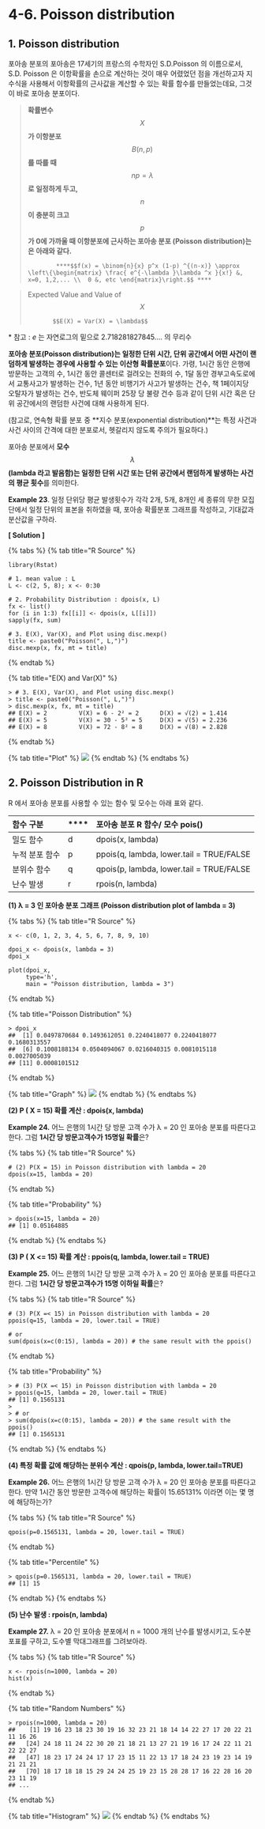 # 4-6. Poisson distribution

##  1. Poisson distribution

포아송 분포의 포아송은 17세기의 프랑스의 수학자인 S.D.Poisson 의 이름으로서, S.D. Poisson 은 이항확률을 손으로 계산하는 것이 매우 어렸었던 점을 개선하고자 지수식을 사용해서 이항확률의 근사값을 계산할 수 있는 확률 함수를 만들었는데요, 그것이 바로 포아송 분포이다.

> **확률변수** $$X$$ **가 이항분포** $$B(n, p)$$ **를 따를 때** $$np = λ$$ **로 일정하게 두고,** $$n$$ **이 충분히 크고** $$p$$ **가 0에 가까울 때 이항분포에 근사하는 포아송 분포 \(Poisson distribution\)는은 아래와 같다.** 
>
>             ****$$f(x) = \binom{n}{x} p^x (1-p) ^{(n-x)} \approx \left\{\begin{matrix} \frac{ e^{-\lambda }\lambda ^x }{x!} &, x=0, 1,2,... \\  0 &, etc \end{matrix}\right.$$ ****

> Expected Value and Value of $$X$$ 
>
>            $$E(X) = Var(X) = \lambda$$

\* 참고 : _e_ 는 자연로그의 밑으로 2.718281827845.... 의 무리수

**포아송 분포\(Poisson distribution\)는 일정한 단위 시간, 단위 공간에서 어떤 사건이 랜덤하게 발생하는 경우에 사용할 수 있는 이산형 확률분포**이다.  가령, 1시간 동안 은행에 방문하는 고객의 수, 1시간 동안 콜센터로 걸려오는 전화의 수, 1달 동안 경부고속도로에서 교통사고가 발생하는 건수, 1년 동안 비행기가 사고가 발생하는 건수, 책 1페이지당 오탈자가 발생하는 건수, 반도체 웨이퍼 25장 당 불량 건수 등과 같이 단위 시간 혹은 단위 공간에서의 랜덤한 사건에 대해 사용하게 된다.

\(참고로, 연속형 확률 분포 중 **지수 분포\(exponential distribution\)**는 특정 사건과 사건 사이의 간격에 대한 분포로서, 헷갈리지 않도록 주의가 필요하다.\)

포아송 분포에서 **모수** $$λ $$ **\(lambda 라고 발음함\)는 일정한 단위 시간 또는 단위 공간에서 랜덤하게 발생하는 사건의 평균 횟수**를 의미한다.



**Example 23**. 일정 단위당 평균 발생횟수가 각각 2개, 5개, 8개인 세 종류의 무한 모집단에서 일정 단위의 표본을 취하였을 때, 포아송 확률분포 그래프를 작성하고, 기대값과 분산값을 구하라.

**\[ Solution \]**

{% tabs %}
{% tab title="R Source" %}
```text
library(Rstat)

# 1. mean value : L
L <- c(2, 5, 8); x <- 0:30

# 2. Probability Distribution : dpois(x, L)
fx <- list()
for (i in 1:3) fx[[i]] <- dpois(x, L[[i]])
sapply(fx, sum)

# 3. E(X), Var(X), and Plot using disc.mexp()
title <- paste0("Poisson(", L,")")
disc.mexp(x, fx, mt = title)   
```
{% endtab %}

{% tab title="E\(X\) and Var\(X\)" %}
```text
> # 3. E(X), Var(X), and Plot using disc.mexp()
> title <- paste0("Poisson(", L,")")
> disc.mexp(x, fx, mt = title)      
## E(X) = 2         V(X) = 6 - 2² = 2      D(X) = √(2) = 1.414 
## E(X) = 5         V(X) = 30 - 5² = 5     D(X) = √(5) = 2.236 
## E(X) = 8         V(X) = 72 - 8² = 8     D(X) = √(8) = 2.828
```
{% endtab %}

{% tab title="Plot" %}
![](../.gitbook/assets/image%20%2888%29.png)
{% endtab %}
{% endtabs %}



## 2. Poisson Distribution in R

R 에서 포아송 분포를 사용할 수 있는 함수 및 모수는 아래 표와 같다.

| **함수 구분** | \*\*\*\* | **포아송 분포 R 함수/ 모수 pois\(\)**  |
| :--- | :--- | :--- |
|   밀도 함수 |  d |   dpois\(x, lambda\) |
|   누적 분포 함수 |  p |   ppois\(q, lambda, lower.tail = TRUE/FALSE |
|   분위수 함수 |  q |   qpois\(p, lambda, lower.tail = TRUE/FALSE |
|   난수 발생 |  r |   rpois\(n, lambda\) |





**\(1\) λ = 3 인 포아송 분포 그래프 \(Poisson distribution plot of lambda = 3\)**

{% tabs %}
{% tab title="R Source" %}
```text
x <- c(0, 1, 2, 3, 4, 5, 6, 7, 8, 9, 10)

dpoi_x <- dpois(x, lambda = 3)
dpoi_x

plot(dpoi_x, 
     type='h',
     main = "Poisson distribution, lambda = 3")
```
{% endtab %}

{% tab title="Poisson Distribution" %}
```text
> dpoi_x
##  [1] 0.0497870684 0.1493612051 0.2240418077 0.2240418077 0.1680313557
##  [6] 0.1008188134 0.0504094067 0.0216040315 0.0081015118 0.0027005039
## [11] 0.0008101512
```
{% endtab %}

{% tab title="Graph" %}
![](../.gitbook/assets/image%20%28179%29.png)
{% endtab %}
{% endtabs %}



**\(2\) P \( X = 15\) 확률 계산 : dpois\(x, lambda\)**

**Example 24.**  어느 은행의 1시간 당 방문 고객 수가 λ = 20 인 포아송 분포를 따른다고 한다.  그럼 **1시간 당 방문고객수가 15명일 확률**은?

{% tabs %}
{% tab title="R Source" %}
```text
# (2) P(X = 15) in Poisson distribution with lambda = 20
dpois(x=15, lambda = 20)
```
{% endtab %}

{% tab title="Probability" %}
```text
> dpois(x=15, lambda = 20)
## [1] 0.05164885
```
{% endtab %}
{% endtabs %}

**\(3\) P \( X &lt;= 15\) 확률 계산 : ppois\(q, lambda, lower.tail = TRUE\)**

**Example 25.**  어느 은행의 1시간 당 방문 고객 수가 λ = 20 인 포아송 분포를 따른다고 한다.  그럼 **1시간 당 방문고객수가 15명 이하일 확률**은?

{% tabs %}
{% tab title="R Source" %}
```text
# (3) P(X =< 15) in Poisson distribution with lambda = 20
ppois(q=15, lambda = 20, lower.tail = TRUE)

# or
sum(dpois(x=c(0:15), lambda = 20)) # the same result with the ppois()

```
{% endtab %}

{% tab title="Probability" %}
```text
> # (3) P(X =< 15) in Poisson distribution with lambda = 20
> ppois(q=15, lambda = 20, lower.tail = TRUE)
## [1] 0.1565131
> 
> # or
> sum(dpois(x=c(0:15), lambda = 20)) # the same result with the ppois()
## [1] 0.1565131
```
{% endtab %}
{% endtabs %}

**\(4\) 특정 확률 값에 해당하는 분위수 계산 : qpois\(p, lambda, lower.tail=TRUE\)**

**Example 26.** 어느 은행의 1시간 당 방문 고객 수가 λ = 20 인 포아송 분포를 따른다고 한다.  만약 1시간 동안 방문한 고객수에 해당하는 확률이 15.65131% 이라면 이는 몇 명에 해당하는가?

{% tabs %}
{% tab title="R Source" %}
```text
qpois(p=0.1565131, lambda = 20, lower.tail = TRUE)
```
{% endtab %}

{% tab title="Percentile" %}
```text
> qpois(p=0.1565131, lambda = 20, lower.tail = TRUE)
## [1] 15
```
{% endtab %}
{% endtabs %}

**\(5\) 난수 발생 : rpois\(n, lambda\)**

**Example 27.**  λ = 20 인 포아송 분포에서 n = 1000 개의 난수를 발생시키고, 도수분포표를 구하고, 도수별 막대그래프를 그려보아라.

{% tabs %}
{% tab title="R Source" %}
```text
x <- rpois(n=1000, lambda = 20)
hist(x)
```
{% endtab %}

{% tab title="Random Numbers" %}
```text
> rpois(n=1000, lambda = 20)
##    [1] 19 16 23 18 23 30 19 16 32 23 21 18 14 14 22 27 17 20 22 21 11 16 26
##   [24] 24 18 11 24 22 30 20 21 18 21 13 27 21 19 16 17 24 22 11 21 22 22 27
##   [47] 18 23 17 24 24 17 17 23 15 11 22 13 17 18 24 23 19 23 14 19 21 21 21
##   [70] 18 17 18 18 15 29 24 24 25 19 23 15 28 28 17 16 22 28 16 20 23 11 19
## ...
```
{% endtab %}

{% tab title="Histogram" %}
![](../.gitbook/assets/image%20%2844%29.png)
{% endtab %}
{% endtabs %}



  
  


  


